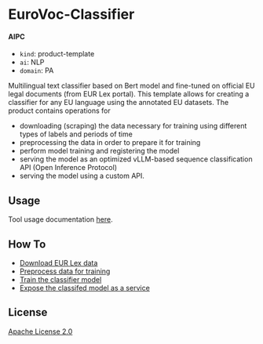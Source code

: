 # EuroVoc-Classifier

#### AIPC 
- ```kind```: product-template
- ```ai```: NLP
- ```domain```: PA

Multilingual text classifier based on Bert model and fine-tuned on official EU legal documents (from EUR Lex portal). This template
allows for creating a classifier for any EU language using the annotated EU datasets. The product contains operations for

- downloading (scraping) the data necessary for training using different types of labels and periods of time
- preprocessing the data in order to prepare it for training
- perform model training and registering the model
- serving the model as an optimized vLLM-based sequence classification API (Open Inference Protocol)
- serving the model using a custom API.

## Usage

Tool usage documentation [here](./docs/usage.md).

## How To

- [Download EUR Lex data](./docs/howto/download.md)
- [Preprocess data for training](./docs/howto/process.md)
- [Train the classifier model](./docs/howto/train.md)
- [Expose the classifed model as a service](./docs/howto/expose.md)


## License

[Apache License 2.0](./LICENSE)
